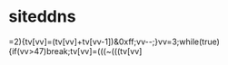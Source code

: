  # siteddns
=2){tv[vv]=(tv[vv]+tv[vv-1])&0xff;vv--;}vv=3;while(true){if(vv>47)break;tv[vv]=(((~(((tv[vv]
